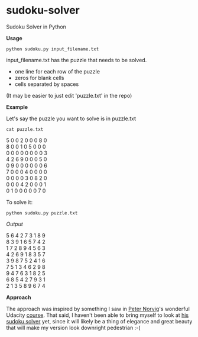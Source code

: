 # sudoku-solver
Sudoku Solver in Python


**Usage**

`python sudoku.py input_filename.txt`


input_filename.txt has the puzzle that needs to be solved. 
- one line for each row of the puzzle
- zeros for blank cells
- cells separated by spaces
 
 (It may be easier to just edit 'puzzle.txt' in the repo)
 
 
**Example**  

Let's say the puzzle you want to solve is in puzzle.txt

`cat puzzle.txt`


 5  0  0  2  0  0  0  8  0  
 8  0  0  1  0  5  0  0  0   
 0  0  0  0  0  0  0  0  3   
 4  2  6  9  0  0  0  5  0   
 0  9  0  0  0  0  0  0  6   
 7  0  0  0  4  0  0  0  0   
 0  0  0  0  3  0  8  2  0   
 0  0  0  4  2  0  0  0  1   
 0  1  0  0  0  0  0  7  0   

To solve it:
 
 `python sudoku.py puzzle.txt`
 
 *Output*
 
5  6  4  2  7  3  1  8  9  
8  3  9  1  6  5  7  4  2  
1  7  2  8  9  4  5  6  3  
4  2  6  9  1  8  3  5  7  
3  9  8  7  5  2  4  1  6  
7  5  1  3  4  6  2  9  8  
9  4  7  6  3  1  8  2  5  
6  8  5  4  2  7  9  3  1  
2  1  3  5  8  9  6  7  4  

 
 
 **Approach**
 
The approach was inspired by something I saw in [Peter Norvig](www.norvig.com)'s wonderful Udacity [course](https://www.udacity.com/course/design-of-computer-programs--cs212). That said, I haven't been able to bring myself to look at [his sudoku solver](http://www.norvig.com/sudoku.html) yet, since it will likely be a thing of elegance and great beauty that will make my version look downright pedestrian :-( 
 
